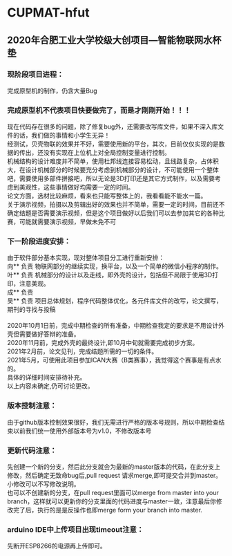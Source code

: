 # CUPMAT-hfut
## 2020年合肥工业大学校级大创项目—智能物联网水杯垫
### 现阶段项目进程：
完成原型机的制作，仍含大量Bug
### 完成原型机不代表项目快要做完了，而是才刚刚开始！！！
现在代码存在很多的问题，除了修复bug外，还需要改写库文件，如果不深入库文件的话，我们做的事情和小学生无异！<br/>
经测试，贝壳物联的效果并不好，需要使用新的平台，其次，目前仅仅实现的是数据的传出，还没有实现在上位机上对全局控制变量进行控制。<br/>
机械结构的设计难度并不简单，使用杜邦线连接容易松动，且线路复杂，占体积大，在设计机械部分的时候要充分考虑到机械部分的设计，不可能使用一个整体吧，需要使用多部件拼接吧，所以无论是3D打印还是其它方式制作，以及需要考虑到美观性，这些事情做好均需要一定的时间。<br/>
论文方面，选材比较麻烦，看来也只能写整体上的，我看看能不能水一篇。<br/>
关于演示视频，拍摄以及剪辑出好的效果也并不简单，需要一定的时间，目前还不确定结题是否需要演示视频，但是这个项目做好以后我们可以去参加其它的各种比赛，可能就需要演示视频，早做未免不可<br/>
### 下一阶段进度安排：
由于软件部分基本实现，现对整体项目分工进行重新安排：<br/>
向**  负责   物联网部分的继续实现，换平台，以及一个简单的微信小程序的制作。<br/>
叶**  负责   机械部分的设计以及走线，即外壳的设计，包括但不局限于使用3D打印，注意美观。<br/>
成**    负责   <br/>
吴**  负责   项目总体规划，程序代码整体优化，各元件库文件的改写，论文撰写，期刊的寻找与投稿 <br/>
<br/>
2020年10月1日前，完成中期检查的所有准备，中期检查我定的要求是不用设计外壳但需要做好答辩的准备。<br/>
2020年11月前，完成外壳的最终设计,即10月中旬就需要完成初步方案。<br/>
2021年2月前，论文见刊，完成结题所需的一切的条件。<br/>
2021年5月，可使用此项目参加ICAN大赛（B类赛事），我觉得这个赛事是有点水的。<br/>
具体的详细时间安排待补充。<br/>
以上内容未确定,仍可讨论更改。
### 版本控制注意：
由于github版本控制效果很好，我们无需进行严格的版本号规则，所以中期检查结束以前我们统一使用外部版本号为v1.0，不修改版本号
### 更新代码注意：
先创建一个新的分支，然后此分支就会为最新的master版本的代码，在此分支上修改，然后确定无致命bug后,pull request 请求merge,即可提交合并到master。小修改可以不写修改说明。<br/>
也可以不创建新的分支，在pull request里面可以merge from master into your branch，这样就可以更新你的分支里面的代码进度与master一致，注意最后你修改完了后，执行的是是反操作也即merge form your branch into master.
### arduino IDE中上传项目出现timeout注意：
先断开ESP8266的电源再上传即可。

